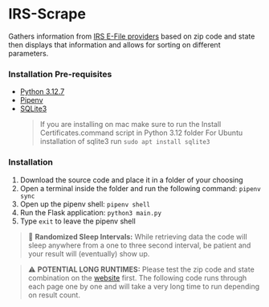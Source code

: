 # IRS-Scrape

Gathers information from [IRS E-File providers](https://www.irs.gov/e-file-providers/authorized-irs-e-file-providers-for-individuals) based on zip code and state then displays that information and allows for sorting on different parameters.

### Installation Pre-requisites

- [Python 3.12.7](https://www.python.org/downloads/release/python-3127/)
- [Pipenv](https://pypi.org/project/pipenv/)
- [SQLite3](https://www.sqlite.org/download.html)
  > If you are installing on mac make sure to run the Install Certificates.command script in Python 3.12 folder
  > For Ubuntu installation of sqlite3 run `sudo apt install sqlite3`

### Installation

1. Download the source code and place it in a folder of your choosing
2. Open a terminal inside the folder and run the following command: `pipenv sync`
3. Open up the pipenv shell: `pipenv shell`
4. Run the Flask application: `python3 main.py`
5. Type `exit` to leave the pipenv shell

> 📝 **Randomized Sleep Intervals:** While retrieving data the code will sleep anywhere from a one to three second interval, be patient and your result will (eventually) show up.

> :warning: **POTENTIAL LONG RUNTIMES:** Please test the zip code and state combination on the [website](https://www.irs.gov/e-file-providers/authorized-irs-e-file-providers-for-individuals) first. The following code runs through each page one by one and will take a very long time to run depending on result count.
